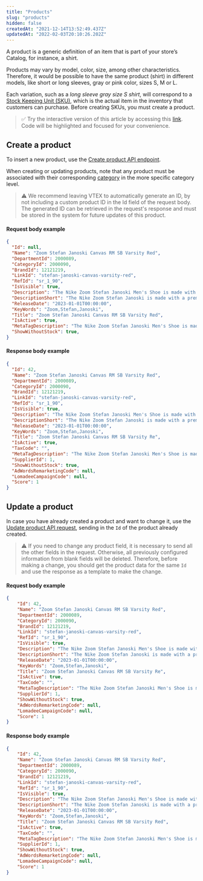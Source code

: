 ```yaml
---
title: "Products"
slug: "products"
hidden: false
createdAt: "2021-12-14T13:52:49.437Z"
updatedAt: "2022-02-03T20:10:26.202Z"
---
```


A product is a generic definition of an item that is part of your store’s Catalog, for instance, a shirt.

Products may vary by model, color, size, among other characteristics. Therefore, it would be possible to have the same product (shirt) in different models, like short or long sleeves, gray or pink color, sizes S, M or L.

Each variation, such as a _long sleeve gray size S shirt_, will correspond to a [Stock Keeping Unit (SKU)](https://help.vtex.com/en/tracks/catalog-101--5AF0XfnjfWeopIFBgs3LIQ/3mJbIqMlz6oKDmyZ2bKJoA), which is the actual item in the inventory that customers can purchase. Before creating SKUs, you must create a product.

> ✅ Try the interactive version of this article by accessing this [link](https://developers.vtex.com/docs/guides/managing-products). Code will be highlighted and focused for your convenience.

## Create a product

To insert a new product, use the [Create product API endpoint](https://developers.vtex.com/docs/api-reference/catalog-api#post-/api/catalog/pvt/product).

When creating or updating products, note that any product must be associated with their corresponding [category](https://developers.vtex.com/docs/guides/categories) in the more specific category level.

>⚠️ We recommend leaving VTEX to automatically generate an ID, by not including a custom product ID in the Id field of the request body. The generated ID can be retrieved in the request's response and must be stored in the system for future updates of this product.

#### **Request body example**

```json
{
  "Id": null,
  "Name": "Zoom Stefan Janoski Canvas RM SB Varsity Red",
  "DepartmentId": 2000089,
  "CategoryId": 2000090,
  "BrandId": 12121219,
  "LinkId": "stefan-janoski-canvas-varsity-red",
  "RefId": "sr_1_90",
  "IsVisible": true,
  "Description": "The Nike Zoom Stefan Janoski Men's Shoe is made with a premium leather upper for superior durability and a flexible midsole for all-day comfort. A tacky gum rubber outsole delivers outstanding traction.",
  "DescriptionShort": "The Nike Zoom Stefan Janoski is made with a premium leather.",
  "ReleaseDate": "2023-01-01T00:00:00",
  "KeyWords": "Zoom,Stefan,Janoski",
  "Title": "Zoom Stefan Janoski Canvas RM SB Varsity Red",
  "IsActive": true,
  "MetaTagDescription": "The Nike Zoom Stefan Janoski Men's Shoe is made with a premium leather upper for superior durability and a flexible midsole for all-day comfort. A tacky gum rubber outsole delivers outstanding traction.",
  "ShowWithoutStock": true,
}
```

#### **Response body example**

```json
{
  "Id": 42,
  "Name": "Zoom Stefan Janoski Canvas RM SB Varsity Red",
  "DepartmentId": 2000089,
  "CategoryId": 2000090,
  "BrandId": 12121219,
  "LinkId": "stefan-janoski-canvas-varsity-red",
  "RefId": "sr_1_90",
  "IsVisible": true,
  "Description": "The Nike Zoom Stefan Janoski Men's Shoe is made with a premium leather upper for superior durability and a flexible midsole for all-day comfort. A tacky gum rubber outsole delivers outstanding traction.",
  "DescriptionShort": "The Nike Zoom Stefan Janoski is made with a premium leather.",
  "ReleaseDate": "2023-01-01T00:00:00",
  "KeyWords": "Zoom,Stefan,Janoski",
  "Title": "Zoom Stefan Janoski Canvas RM SB Varsity Re",
  "IsActive": true,
  "TaxCode": "",
  "MetaTagDescription": "The Nike Zoom Stefan Janoski Men's Shoe is made with a premium leather upper for superior durability and a flexible midsole for all-day comfort. A tacky gum rubber outsole delivers outstanding traction.",
  "SupplierId": 1,
  "ShowWithoutStock": true,
  "AdWordsRemarketingCode": null,
  "LomadeeCampaignCode": null,
  "Score": 1
}
```

## Update a product

In case you have already created a product and want to change it, use the [Update product API request](https://developers.vtex.com/docs/api-reference/catalog-api#put-/api/catalog/pvt/product/-productId-), sending in the `Id` of the product already created.

>⚠️ If you need to change any product field, it is necessary to send all the other fields in the request. Otherwise, all previously configured information from blank fields will be deleted. Therefore, before making a change, you should get the product data for the same `Id` and use the response as a template to make the change.

#### **Request body example**

```json
{
    "Id": 42,
    "Name": "Zoom Stefan Janoski Canvas RM SB Varsity Red",
    "DepartmentId": 2000089,
    "CategoryId": 2000090,
    "BrandId": 12121219,
    "LinkId": "stefan-janoski-canvas-varsity-red",
    "RefId": "sr_1_90",
    "IsVisible": true,
    "Description": "The Nike Zoom Stefan Janoski Men's Shoe is made with a premium leather upper for superior durability and a flexible midsole for all-day comfort. A tacky gum rubber outsole delivers outstanding traction.",
    "DescriptionShort": "The Nike Zoom Stefan Janoski is made with a premium leather.",
    "ReleaseDate": "2023-01-01T00:00:00",
    "KeyWords": "Zoom,Stefan,Janoski",
    "Title": "Zoom Stefan Janoski Canvas RM SB Varsity Re",
    "IsActive": true,
    "TaxCode": "",
    "MetaTagDescription": "The Nike Zoom Stefan Janoski Men's Shoe is made with a premium leather upper for superior durability and a flexible midsole for all-day comfort. A tacky gum rubber outsole delivers outstanding traction.",
    "SupplierId": 1,
    "ShowWithoutStock": true,
    "AdWordsRemarketingCode": null,
    "LomadeeCampaignCode": null,
    "Score": 1
}
```

#### **Response body example**

```json
{
    "Id": 42,
    "Name": "Zoom Stefan Janoski Canvas RM SB Varsity Red",
    "DepartmentId": 2000089,
    "CategoryId": 2000090,
    "BrandId": 12121219,
    "LinkId": "stefan-janoski-canvas-varsity-red",
    "RefId": "sr_1_90",
    "IsVisible": true,
    "Description": "The Nike Zoom Stefan Janoski Men's Shoe is made with a premium leather upper for superior durability and a flexible midsole for all-day comfort. A tacky gum rubber outsole delivers outstanding traction.",
    "DescriptionShort": "The Nike Zoom Stefan Janoski is made with a premium leather.",
    "ReleaseDate": "2023-01-01T00:00:00",
    "KeyWords": "Zoom,Stefan,Janoski",
    "Title": "Zoom Stefan Janoski Canvas RM SB Varsity Red",
    "IsActive": true,
    "TaxCode": "",
    "MetaTagDescription": "The Nike Zoom Stefan Janoski Men's Shoe is made with a premium leather upper for superior durability and a flexible midsole for all-day comfort. A tacky gum rubber outsole delivers outstanding traction.",
    "SupplierId": 1,
    "ShowWithoutStock": true,
    "AdWordsRemarketingCode": null,
    "LomadeeCampaignCode": null,
    "Score": 1
}
```
